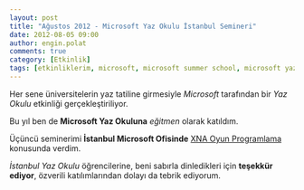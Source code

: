 ```yaml
---
layout: post
title: "Ağustos 2012 - Microsoft Yaz Okulu İstanbul Semineri"
date: 2012-08-05 09:00
author: engin.polat
comments: true
category: [Etkinlik]
tags: [etkinliklerim, microsoft, microsoft summer school, microsoft yaz okulu, seminer]
---
```

Her sene üniversitelerin yaz tatiline girmesiyle *Microsoft* tarafından bir *Yaz Okulu* etkinliği gerçekleştiriliyor.

Bu yıl ben de **Microsoft Yaz Okuluna** *eğitmen* olarak katıldım.

Üçüncü seminerimi **İstanbul Microsoft Ofisinde** <a href="/kategori/xna/" title="XNA ile Oyun Programlama" target="_blank">XNA Oyun Programlama</a> konusunda verdim.

*İstanbul Yaz Okulu* öğrencilerine, beni sabırla dinledikleri için **teşekkür ediyor**, özverili katılımlarından dolayı da tebrik ediyorum.

